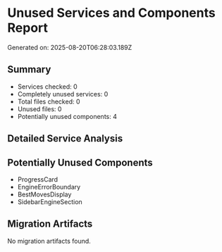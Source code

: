 # Unused Services and Components Report

Generated on: 2025-08-20T06:28:03.189Z

## Summary

- Services checked: 0
- Completely unused services: 0
- Total files checked: 0
- Unused files: 0
- Potentially unused components: 4

## Detailed Service Analysis

## Potentially Unused Components

- ProgressCard
- EngineErrorBoundary
- BestMovesDisplay
- SidebarEngineSection

## Migration Artifacts

No migration artifacts found.
